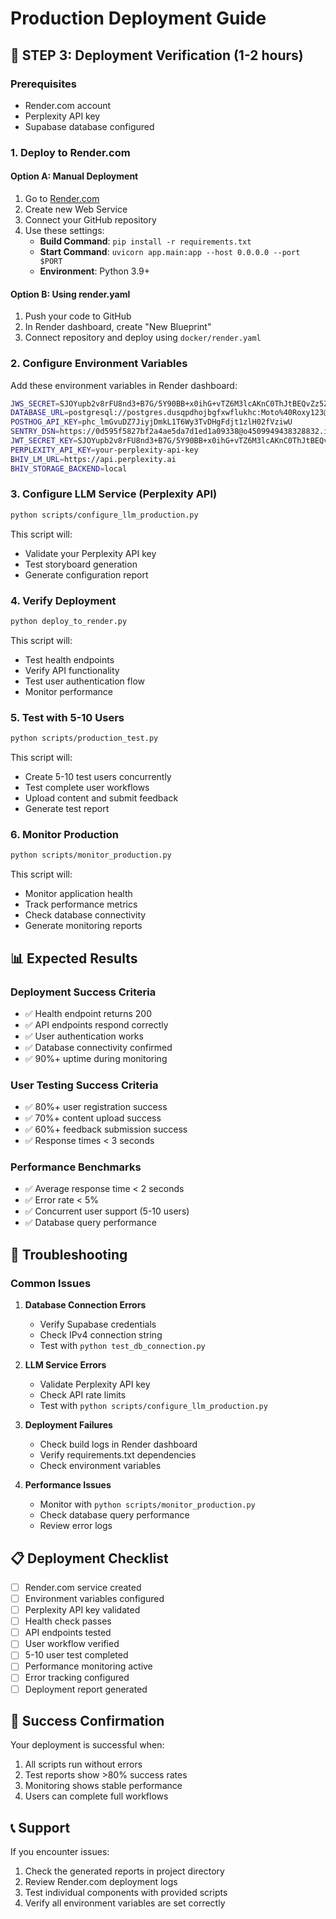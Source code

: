# Production Deployment Guide

## 🚀 STEP 3: Deployment Verification (1-2 hours)

### Prerequisites
- Render.com account
- Perplexity API key
- Supabase database configured

### 1. Deploy to Render.com

#### Option A: Manual Deployment
1. Go to [Render.com](https://render.com)
2. Create new Web Service
3. Connect your GitHub repository
4. Use these settings:
   - **Build Command**: `pip install -r requirements.txt`
   - **Start Command**: `uvicorn app.main:app --host 0.0.0.0 --port $PORT`
   - **Environment**: Python 3.9+

#### Option B: Using render.yaml
1. Push your code to GitHub
2. In Render dashboard, create "New Blueprint"
3. Connect repository and deploy using `docker/render.yaml`

### 2. Configure Environment Variables

Add these environment variables in Render dashboard:

```bash
JWS_SECRET=SJOYupb2v8rFU8nd3+B7G/5Y90BB+x0ihG+vTZ6M3lcAKnC0ThJtBEQvZz5ZgigQ+ZC96vAbmJQ0+1FMtLmqUw==
DATABASE_URL=postgresql://postgres.dusqpdhojbgfxwflukhc:Moto%40Roxy123@aws-1-ap-south-1.pooler.supabase.com:6543/postgres
POSTHOG_API_KEY=phc_lmGvuDZ7JiyjDmkL1T6Wy3TvDHgFdjt1zlH02fVziwU
SENTRY_DSN=https://0d595f5827bf2a4ae5da7d1ed1a09338@o4509949438328832.ingest.us.sentry.io/4510035576946688
JWT_SECRET_KEY=SJOYupb2v8rFU8nd3+B7G/5Y90BB+x0ihG+vTZ6M3lcAKnC0ThJtBEQvZz5ZgigQ+ZC96vAbmJQ0+1FMtLmqUw==
PERPLEXITY_API_KEY=your-perplexity-api-key
BHIV_LM_URL=https://api.perplexity.ai
BHIV_STORAGE_BACKEND=local
```

### 3. Configure LLM Service (Perplexity API)

```bash
python scripts/configure_llm_production.py
```

This script will:
- Validate your Perplexity API key
- Test storyboard generation
- Generate configuration report

### 4. Verify Deployment

```bash
python deploy_to_render.py
```

This script will:
- Test health endpoints
- Verify API functionality
- Test user authentication flow
- Monitor performance

### 5. Test with 5-10 Users

```bash
python scripts/production_test.py
```

This script will:
- Create 5-10 test users concurrently
- Test complete user workflows
- Upload content and submit feedback
- Generate test report

### 6. Monitor Production

```bash
python scripts/monitor_production.py
```

This script will:
- Monitor application health
- Track performance metrics
- Check database connectivity
- Generate monitoring reports

## 📊 Expected Results

### Deployment Success Criteria
- ✅ Health endpoint returns 200
- ✅ API endpoints respond correctly
- ✅ User authentication works
- ✅ Database connectivity confirmed
- ✅ 90%+ uptime during monitoring

### User Testing Success Criteria
- ✅ 80%+ user registration success
- ✅ 70%+ content upload success
- ✅ 60%+ feedback submission success
- ✅ Response times < 3 seconds

### Performance Benchmarks
- ✅ Average response time < 2 seconds
- ✅ Error rate < 5%
- ✅ Concurrent user support (5-10 users)
- ✅ Database query performance

## 🔧 Troubleshooting

### Common Issues

1. **Database Connection Errors**
   - Verify Supabase credentials
   - Check IPv4 connection string
   - Test with `python test_db_connection.py`

2. **LLM Service Errors**
   - Validate Perplexity API key
   - Check API rate limits
   - Test with `python scripts/configure_llm_production.py`

3. **Deployment Failures**
   - Check build logs in Render dashboard
   - Verify requirements.txt dependencies
   - Check environment variables

4. **Performance Issues**
   - Monitor with `python scripts/monitor_production.py`
   - Check database query performance
   - Review error logs

## 📋 Deployment Checklist

- [ ] Render.com service created
- [ ] Environment variables configured
- [ ] Perplexity API key validated
- [ ] Health check passes
- [ ] API endpoints tested
- [ ] User workflow verified
- [ ] 5-10 user test completed
- [ ] Performance monitoring active
- [ ] Error tracking configured
- [ ] Deployment report generated

## 🎉 Success Confirmation

Your deployment is successful when:
1. All scripts run without errors
2. Test reports show >80% success rates
3. Monitoring shows stable performance
4. Users can complete full workflows

## 📞 Support

If you encounter issues:
1. Check the generated reports in project directory
2. Review Render.com deployment logs
3. Test individual components with provided scripts
4. Verify all environment variables are set correctly